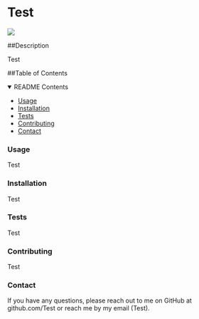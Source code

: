 
# Test


<img src='https://img.shields.io/badge/License-MIT-blue.svg'>

##Description

Test

##Table of Contents

<details open="open">
<summary>README Contents</summary>
<ul>
  <li><a href="#Usage">Usage</a></li>
  <li><a href="#Installation">Installation</a></li>
  <li><a href="#Tests">Tests</a></li>
  <li><a href="#Contributing">Contributing</a></li>
  <li><a href="#ContactInfo">Contact</a></li>

</ul>
</details>

<h3 id="Usage">Usage</h3>
Test

<h3 id="Installation">Installation</h3>



Test

<h3 id="Tests">Tests</h3>


Test

<h3 id="Contributing">Contributing</h3>
Test

<h3 id="ContactInfo">Contact</h3>

If you have any questions, please reach out to me on GitHub at github.com/Test or reach me by my email (Test).

